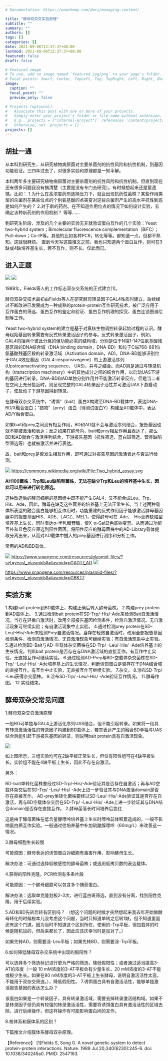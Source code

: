 ```yaml
---
# Documentation: https://wowchemy.com/docs/managing-content/

title: "酵母双杂交实验原理"
subtitle: ""
summary: ""
authors: []
tags: []
categories: []
date: 2021-09-06T12:37:37+08:00
lastmod: 2021-09-06T12:37:37+08:00
featured: false
draft: false

# Featured image
# To use, add an image named `featured.jpg/png` to your page's folder.
# Focal points: Smart, Center, TopLeft, Top, TopRight, Left, Right, BottomLeft, Bottom, BottomRight.
image:
  caption: ""
  focal_point: ""
  preview_only: false

# Projects (optional).
#   Associate this post with one or more of your projects.
#   Simply enter your project's folder or file name without extension.
#   E.g. `projects = ["internal-project"]` references `content/project/deep-learning/index.md`.
#   Otherwise, set `projects = []`.
projects: []
---
```


## 胡扯一通

从本科到研究生，从研究植物病原菌对主要杀菌剂的抗性风险和抗性机制，到基因功能验证。三四年过去了，对很多实验和原理都是一知半解。


本科两年多主要研究植物病原菌对主要杀菌剂的抗性风险和抗性机制。但直到现在还有很多问题我没有搞清楚（主要是没有专门去研究）。有时候想起来还是蛮遗憾。比如：
1.为什么在高浓度药剂选择压力下，就会出现抗药性菌株？某些作用类型的杀菌剂在某些位点的个别氨基酸的点突变对这些杀菌剂产生的高水平抗性到底是如何产生的？
2.对于新的药剂。在不知道作用位点的情况下如何设计实验，去确定该种新药剂的作用机制？
等等……


到研究生阶段，涉及的几个主要的实验无非就验证蛋白互作的几个实验：Yeast two-hybrid system；Bimolecular fluorescence complementation（BiFC）；Pull-down；Co-IP等。其他的比如各种PCR，转化等等。都知道一点，但都不熟知。这就很麻烦。
直到今天写这篇推文之前，我也只知道两个蛋白互作，则可在3缺或4缺培养基生长，若不互作，则不长。仅此而已。




## 进入正题

![](p1.png)
![](p2.png)

1989年，Fields等人的工作标志双杂交系统的正式建立[1]。

酵母双杂交技术最初由Fields等人在研究酵母转录因子GAL4性质时建立，后续经过不断改进已发展成为一种成熟的protein-protein互作研究技术，被广泛应用于互作蛋白的筛选、蛋白互作的鉴定和验证、蛋白互作机理的探究、蛋白连锁图谱绘制等工作。

Yeast two-hybrid system的建立是基于对真核生物调控转录起始过程的认识。酵母起始基因转录需要有反式转录激活因子的参与。反式转录激活因子，例如，GAL4包括两个彼此分离的但功能必需的结构域，分别是位于N端1-147位氨基酸残基区段的DNA结合域（DNA binding domain，DNA-BD）和位于C端768-881位氨基酸残基区段的转录激活域（Activation domain，AD)。DNA-BD能够识别位于GAL4效应基因（GAL4-responsivegene）的上游激活序列(Upstreamactivating sequence， UAS)，并与之结合。而AD则是通过与转录机构（transcription machinery）中的其他成分之间的结合作用，以启动UAS下游的基因进行转录。DNA-BD和AD单独分别作用并不能激活转录反应，但是当二者在空间上充分接近时，则呈现完整的GAL4转录因子活性并可激活UAS下游启动子，使启动子下游基因得到转录。

在酵母双杂交系统中，“诱饵”（bait）蛋白X构建至DNA-BD载体中，表达DNA-BD/X融合蛋白；“猎物”（prey）蛋白（待测试蛋白Y）构建至AD载体中，表达AD/Y融合蛋白。

如果bait和prey之间没有相互作用，BD和AD就不会与激活序列结合，报告基因也就不能被激活和表达；反之如果在酵母内，bait和prey相互作用且表达了，那么BD和AD就会与激活序列结合，下游报告基因（抗性筛选、蓝白斑筛选、营养缺陷型筛选等）也就被激活并进行表达。

故，bait和prey是否发生相互作用，即可通过对报告基因的激活表达与否进行检测。


![](p3.png)
https://commons.wikimedia.org/wiki/File:Two_hybrid_assay.svg


**AH109菌株：Trp和Leu缺陷型菌株，无法在缺少Trp和Leu的培养基中生长，因此可以用来进行转化筛选。**

这种改造后的酵母细胞的基因组中既不能产生GAL4，又不能合成Leu、Trp、His、Ade，因此，酵母在缺乏这些营养的培养基上无法正常生长。当上述两种载体所表达的融合蛋白能够相互作用时，功能重建的反式作用因子能够激活酵母基因组中的报告基因HIS、ADE、LACZ、MEL1，使得酵母可在-Ade、-His营养缺陷型培养基上生长，同时表达α-半乳糖苷酶，使X-α-Gal显色底物变蓝。从而通过功能互补和显色反应筛选到阳性菌落。将阳性反应的酵母菌株中的AD-Library载体提取分离出来，从而对AD载体中插入的prey基因进行测序和分析工作。



常用的AD和BD载体。


![](p4.png) 
https://www.snapgene.com/resources/plasmid-files/?set=yeast_plasmids&plasmid=pGADT7_AD
![](p5.png)


https://www.snapgene.com/resources/plasmid-files/?set=yeast_plasmids&plasmid=pGBKT7



## 实验方案

1.构建bait protein到BD载体上，构建正确后转入酵母菌株。
2.构建prey protein到AD载体上。
3.通过检测bait protein在SD-Trp/-His/-Ade来检测Bait自激活情况。当存在轻微自激活时，改用全部报告基因检测条件，检测自激活情况。无自激活现象可继续实验；有自激活现象中止实验。
4.通过检测prey protein在SD-Leu/-His/-Ade来检测Prey自激活情况。当存在轻微自激活时，改用全部报告基因检测条件，检测自激活情况。无自激活现象可继续实验；有自激活现象中止实验。
5.通过检测BD-Bait与AD-空载体杂交菌株在SD-Trp/ -Leu/-His/ -Ade培养基上的生长情况，判断bait protein是否存在与DNA激活域的直接互作。有互作中止实验，无直接互作可继续实验。
6.通过检测AD-Prey与BD-空载体杂交菌株在SD-Trp/ -Leu/-His/ -Ade培养基上的生长情况，判断诱饵蛋白是否存在于DNA结合域的直接互作。有互作中止实验，无直接互作可继续实验。
7.杂交。
8.涂布SD-Trp/ -Leu获得杂交菌株。
9.涂布SD-Trp/ -Leu/-His/ -Ade验证互作情况。
11.酵母作图。
12.实验结束。



## 酵母双杂交常见问题

1.酵母双杂交自激活原理

一般BD可单独与GAL4上游活化序列UAS结合，但不能引起转录。如果将一段具有转录激活活性的转录因子构建到BD载体上，若其表达产生的融合BD单独与UAS结合后能引起下游报告基因的转录，则说明bait protein具有自激活现象。

![](p6.png)

如上图所示，三组实验均可在2缺平板正常生长，但仅有阳性组可在4缺平板生长，实验组不能在4缺平板上生长，因此不存在自激活。

另外：

BD-bait单转化菌株要经过SD-Trp/-His/-Ade验证其是否存在自激活；再与AD空载体杂交后在SD-Trp/ -Leu/-His/ -Ade上进一步验证其与DNA激活domain是否存在直接互作。
AD-prey单转化菌株要经过SD-Leu/-His/-Ade验证其是否存在自激活，再与BD空载体杂交后在SD-Trp/ -Leu/-His/ -Ade上进一步验证其与DNA结合domain是否存在直接互作。
2.酵母菌落长时间培养后变红

这是由于酵母菌株在低含量腺嘌呤培养基上生长时嘌呤前体积累造成的，一般不影响蛋白质互作实验。一般通过往培养基中补加硫酸腺嘌呤（60mg/L）来改善这一情况。

3.酵母细胞生长较慢

可能原因：酵母表达的诱饵蛋白对细胞有毒害作用，影响酵母生长。

解决办法：可通过选择低敏感性的酵母菌株；或选用低拷贝数的表达载体。

4.获得的阳性克隆，PCR检测有多条片段

可能原因：一个酵母细胞可以包含多个捕获蛋白。

解决办法：选取单克隆划板2-3次，进行蓝白斑筛选，直到没有分离，找到阳性克隆，用于后续实验。

5.AD和BD先转后转有区别吗？
（想这个问题的时候才突然想起来我去年开始做酵母转化的时候根本儿没考虑这个问题，当时只知道单转之后转1缺，但不知道里面还有这个门道。因为当时不知道这个区别所在，使用的-Trp平板，但加载体的时候是随机加的，但后来都长了，因此应该庆幸当时是加对了。）    

如果先转AD，则需要涂-Leu平板；如果先转BD，则需要涂-Trp平板。    

6.如何降低酵母双杂交系统中出现的假阳性？

可以选择多个筛选标记进行更为严格的筛选，降低假阳性；或者通过适当提高3-AT的浓度（一般 10 mM浓度的3-AT平板会有少量生长，20 mM浓度的3-AT不能或极少生长。如果在80 mM浓度的3-AT平板上生长酵母，说明自激活活性太高，不能用于双杂交筛选。），降低假阳性。
7.诱饵蛋白具有自激活活性，能够单独激活报告基因的表达怎么办？

该蛋白如果是一个转录因子，具有转录激活域，需要去掉转录激活结构域。如果不是转录因子但仍具有较强的转录激活活性，需要将诱饵蛋白具有激活活性的区域去除，进行后续操作，但这样操作有可能影响蛋白间的互作。

8.核体系和膜体系的区别？

下篇推文介绍膜体系酵母双杂原理。



【Reference】
[1]Fields S, Song O. A novel genetic system to detect protein-protein interactions. Nature. 1989 Jul 20;340(6230):245-6. doi: 10.1038/340245a0. PMID: 2547163.




